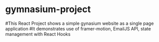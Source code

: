 # gymnasium-project
#This React Project shows a simple gynasium website as a single page application
#It demonstrates use of framer-motion, EmailJS API, state management with React Hooks
